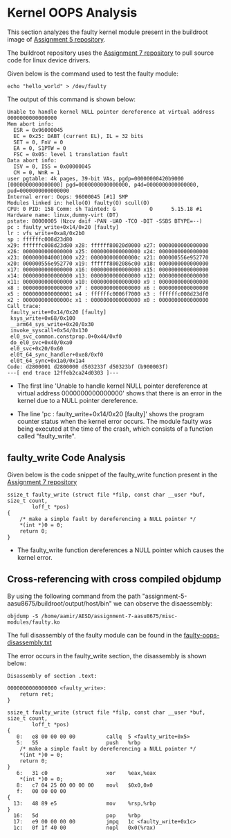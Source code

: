 # Kernel OOPS Analysis

This section analyzes the faulty kernel module present in the buildroot image of 
[Assignment 5 repository](https://github.com/cu-ecen-aeld/assignment-5-aasu8675). 

The buildroot repository uses the [Assignment 7 repository](https://github.com/cu-ecen-aeld/assignment-7-aasu8675) to pull source code for linux device drivers.

Given below is the command used to test the faulty module:

``` echo "hello_world" > /dev/faulty ```

The output of this command is shown below:

```
Unable to handle kernel NULL pointer dereference at virtual address 0000000000000000
Mem abort info:
  ESR = 0x96000045
  EC = 0x25: DABT (current EL), IL = 32 bits
  SET = 0, FnV = 0
  EA = 0, S1PTW = 0
  FSC = 0x05: level 1 translation fault
Data abort info:
  ISV = 0, ISS = 0x00000045
  CM = 0, WnR = 1
user pgtable: 4k pages, 39-bit VAs, pgdp=00000000420b9000
[0000000000000000] pgd=0000000000000000, p4d=0000000000000000, pud=0000000000000000
Internal error: Oops: 96000045 [#1] SMP
Modules linked in: hello(O) faulty(O) scull(O)
CPU: 0 PID: 158 Comm: sh Tainted: G           O      5.15.18 #1
Hardware name: linux,dummy-virt (DT)
pstate: 80000005 (Nzcv daif -PAN -UAO -TCO -DIT -SSBS BTYPE=--)
pc : faulty_write+0x14/0x20 [faulty]
lr : vfs_write+0xa8/0x2b0
sp : ffffffc008d23d80
x29: ffffffc008d23d80 x28: ffffff80020d0000 x27: 0000000000000000
x26: 0000000000000000 x25: 0000000000000000 x24: 0000000000000000
x23: 0000000040001000 x22: 000000000000000c x21: 000000556e952770
x20: 000000556e952770 x19: ffffff8002086c00 x18: 0000000000000000
x17: 0000000000000000 x16: 0000000000000000 x15: 0000000000000000
x14: 0000000000000000 x13: 0000000000000000 x12: 0000000000000000
x11: 0000000000000000 x10: 0000000000000000 x9 : 0000000000000000
x8 : 0000000000000000 x7 : 0000000000000000 x6 : 0000000000000000
x5 : 0000000000000001 x4 : ffffffc0006f7000 x3 : ffffffc008d23df0
x2 : 000000000000000c x1 : 0000000000000000 x0 : 0000000000000000
Call trace:
 faulty_write+0x14/0x20 [faulty]
 ksys_write+0x68/0x100
 __arm64_sys_write+0x20/0x30
 invoke_syscall+0x54/0x130
 el0_svc_common.constprop.0+0x44/0xf0
 do_el0_svc+0x40/0xa0
 el0_svc+0x20/0x60
 el0t_64_sync_handler+0xe8/0xf0
 el0t_64_sync+0x1a0/0x1a4
Code: d2800001 d2800000 d503233f d50323bf (b900003f) 
---[ end trace 12ffeb2ca24d0303 ]---
```

* The first line 'Unable to handle kernel NULL pointer dereference at virtual address 0000000000000000' shows that there is an error in the kernel due to a NULL pointer dereference.

* The line 'pc : faulty_write+0x14/0x20 [faulty]' shows the program counter status when the kernel error occurs. The module faulty was being executed at the time of the crash, which consists of a function called "faulty_write". 

## faulty_write Code Analysis

Given below is the code snippet of the faulty_write function present in the [Assignment 7 repository](https://github.com/cu-ecen-aeld/assignment-7-aasu8675/blob/master/misc-modules/faulty.c)

```
ssize_t faulty_write (struct file *filp, const char __user *buf, size_t count,
		loff_t *pos)
{
	/* make a simple fault by dereferencing a NULL pointer */
	*(int *)0 = 0;
	return 0;
}
```

* The faulty_write function dereferences a NULL pointer which causes the kernel error.

## Cross-referencing with cross compiled objdump

By using the following command from the path "assignment-5-aasu8675/buildroot/output/host/bin" we can observe the disaessembly:

```
objdump -S /home/aamir/AESD/assignment-7-aasu8675/misc-modules/faulty.ko
```

The full disassembly of the faulty module can be found in the [faulty-oops-disassembly.txt](./faulty-oops-disassembly.txt)

The error occurs in the faulty_write section, the disassembly is shown below:

```
Disassembly of section .text:

0000000000000000 <faulty_write>:
	return ret;
}

ssize_t faulty_write (struct file *filp, const char __user *buf, size_t count,
		loff_t *pos)
{
   0:	e8 00 00 00 00       	callq  5 <faulty_write+0x5>
   5:	55                   	push   %rbp
	/* make a simple fault by dereferencing a NULL pointer */
	*(int *)0 = 0;
	return 0;
}
   6:	31 c0                	xor    %eax,%eax
	*(int *)0 = 0;
   8:	c7 04 25 00 00 00 00 	movl   $0x0,0x0
   f:	00 00 00 00 
{
  13:	48 89 e5             	mov    %rsp,%rbp
}
  16:	5d                   	pop    %rbp
  17:	e9 00 00 00 00       	jmpq   1c <faulty_write+0x1c>
  1c:	0f 1f 40 00          	nopl   0x0(%rax)
```

